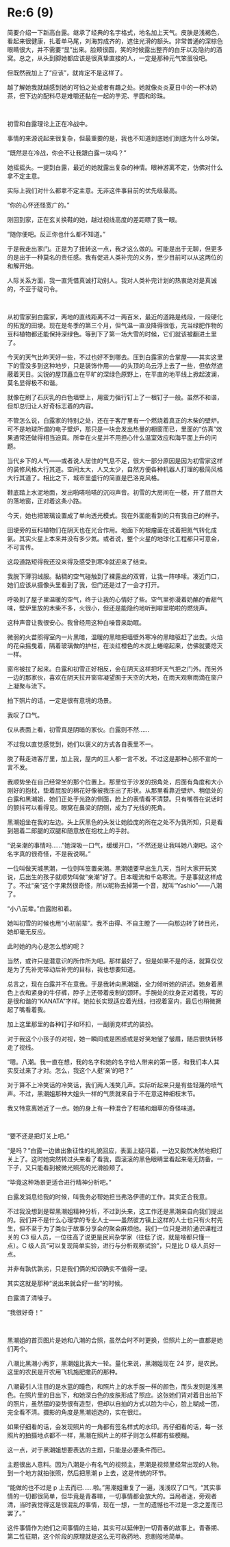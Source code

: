 # Re:6 (9)
<p>简要介绍一下新高白露。继承了经典的名字格式，地名加上天气。皮肤是浅褐色，看起来很健康，扎着单马尾，刘海剪成齐的，遮住光滑的额头。非常普通的深棕色眼睛很大，并不需要“显”出来。脸颊很圆，笑的时候露出整齐的白牙以及隐约的酒窝。总之，从头到脚她都应该是很真挚直接的人，一定是那种元气笨蛋役吧。</p>
<p>但既然我加上了“应该”，就肯定不是这样了。</p>
<p>越了解她我就越感到她的可怕之处或者有趣之处。她就像炎炎夏日中的一杯冰奶茶，但下边的配料尽是难嚼还黏在一起的芋泥、芋圆和珍珠。</p>
<br>
<p>初雪和白露理论上正在冷战中。</p>
<p>事情的来源说起来很复杂，但最重要的是，我也不知道到底她们到底为什么吵架。</p>
<p>“既然是在冷战，你会不让我跟白露一块吗？”</p>
<p>她摇摇头。一提到白露，最近的她就露出复杂的神情。眼神游离不定，仿佛对什么拿不定主意。</p>
<p>实际上我们对什么都拿不定主意。无非这件事目前的优先级最高。</p>
<p>“你的心怀还怪宽广的。”</p>
<p>刚回到家，正在玄关换鞋的她，越过视线高度的差距瞟了我一眼。</p>
<p>“随你便吧。反正你也什么都不知道。”</p>
<p>于是我走出家门。正是为了扭转这一点，我才这么做的。可能是出于无聊，但更多的是出于一种莫名的责任感。我有促进人类补完的义务，至少目前可以从这两位的和解开始。</p>
<p>人际关系方面，我一直凭借真诚打动别人。我对人类补完计划的热衷绝对是真诚的，不亚于碇司令。</p>
<br>
<p>从初雪家到白露家，两地的直线距离不过一两百米，最近的道路是线段，一段硬化的拓宽的田埂。现在是冬季的第三个月，但气温一直没降得很低，充当绿肥作物的豆科植物都还能保持深绿色。等到下了第一场大雪的时候，它们就该被翻进土里了。</p>
<p>今天的天气比昨天好一些，不过也好不到哪去。压到白露家的合掌屋——其实这里下的雪没多到这种地步，只是装饰作用——的头顶的乌云浮上去了一些，但依然遮蔽着天日。尖锐的屋顶矗立在平旷的深绿色原野上，在平直的地平线上掀起波澜，莫名显得极不和谐。</p>
<p>就像在刷了石灰乳的白色墙壁上，用蛮力强行钉上了一根钉子一般。虽然不和谐，但却总归让人好奇标志着的内容。</p>
<p>不管怎么说，白露家的特别之处，还在于客厅里有一个燃烧着真正的木柴的壁炉。可不是地球所谓的电子壁炉，那只是一块会发出热量的橱窗而已，里面的“仿真”效果通常还做得相当迫真。所幸在火星并不用担心什么温室效应和海平面上升的问题。</p>
<p>当代乡下的人气——或者说人居住的气息不足，很大一部分原因是因为初雪家这样的装修风格大行其道。空间太大，人又太少，自然方便各种机器人打理的极简风格大行其道了。相比之下，城市里盛行的简直是巴洛克风格。</p>
<p>鞋底踏上水泥地面，发出啪嗒啪嗒的沉闷声音。初雪的大房间在一楼，开了扇巨大的落地窗，正对着这条小路。</p>
<p>今天，她也把玻璃设置成了单向透光模式。我在外面能看到的只有我自己的样子。</p>
<p>田埂旁的豆科植物们在阴天也在光合作用。地面下的根瘤菌在试着把氮气转化成氨。其实火星上本来并没有多少氮。或者说，整个火星的地球化工程都只可意会，不可言传。</p>
<p>这段道路短得我还没来得及感受到寒冷就迎来了结束。</p>
<p>我脱下薄羽绒服。黏稠的空气碰触到了裸露出的双臂，让我一阵哆嗦。凑近门口，她们应该从摄像头里看到了我，但门还是过了一会才打开。</p>
<p>呼吸到了屋子里温暖的空气，终于让我的心情好了些。空气里弥漫着奶酪的香甜气味，壁炉里放的木柴不多，火很小，但还是能隐约地听到噼里啪啦的燃烧声。</p>
<p>这种声音让我很安心。我曾经用这种白噪音来助眠。</p>
<p>微弱的火苗照得室内一片黑暗，温暖的黑暗把墙壁外寒冷的黑暗驱赶了出去。火焰的花朵摇曳着，隔着玻璃做的护栏，在淡红橙色的木炭上蜷缩起来，仿佛就要熄灭一样。</p>
<p>窗帘被拉了起来。白露和初雪正好相反，会在阴天这样把坏天气拒之门外。而另外一边的那家伙，喜欢在阴天拉开窗帘凝望囿于天空的大地，在雨天观察雨滴在窗户上凝聚与流下。</p>
<p>拍下照片的话，一定是很有意境的场景。</p>
<p>我叹了口气。</p>
<p>仅从表面上看，初雪真是阴暗的家伙。白露则不然……</p>
<p>不过我以直觉感觉到，她们以褒义的方式各自表里不一。</p>
<p>脱了鞋走进客厅里，加上我，屋内的三人都一言不发。不过这是那种心照不宣的一言不发。</p>
<p>我顺势坐在自己经常坐的那个位置上。那里位于沙发的拐角处，后面有角度和大小刚好的抱枕，垫着屁股的棉花好像被我压出了形状。从那里看靠近壁炉、稍低处的白露和黑潮姐，她们正处于光路的侧面，脸上的表情看不清楚。只有嘴唇在说话时的颤抖可以看得见。眼窝在鼻梁的阴侧，成为了光线的死角。</p>
<p>黑潮姐坐在我的左边。头上灰黑色的头发让她脸庞的所在之处不为我所知，只是看到翘着二郎腿的双腿和随意放在抱枕上的手肘。</p>
<p>“说亲潮的事情吗……”她深吸一口气，缓缓开口，“不然还是让我叫她八潮吧。这个名字真的很奇怪，不是我说啊。”</p>
<p>一位叫做天城黑潮，一位则叫笠置亲潮。黑潮姐要早出生几天，当时大家开玩笑说，后出生的孩子就顺势叫做“亲潮”好了。日本暖流和千岛寒流。于是事就这样成了。不过“亲”这个字果然很奇怪，所以昵称去掉第一个音，就叫“Yashio”——八潮了。</p>
<p>“小八前辈。”白露附和着。</p>
<p>她叫初雪的时候也用“小初前辈”。我不由得、不自主瞪了——向那边转了转目光，她却毫无反应。</p>
<p>此时她的内心是怎么想的呢？</p>
<p>当然，或许只是潜意识的所作所为吧。那样最好了。但是如果不是的话，就算仅仅是为了先补完带动后补完的目标，我也想要知道。</p>
<p>总言之，现在白露并不在意我。于是我转向黑潮姐，全力倾听她的讲述。她身着黑色上衣和紧身的牛仔裤，脖子上还带着皮制的颈环。手腕处的纹身正对着我，写的是很和谐的“KANATA”字样。她拉长实现适应着光线，扫视着室内，最后也稍微撅起了嘴看着我。</p>
<p>加上这里那里的各种钉子和环扣，一副朋克样式的装扮。</p>
<p>对于我这个小孩子的对视，她一瞬间或是困惑或是好笑地皱了皱眉，随后很快转移走了视线。</p>
<p>“嗯。八潮。我一直在想，我的名字和她的名字给人带来的第一感，和我们本人其实反过来了才对。怎么，我这个人挺‘亲’的吧？”</p>
<p>对于算不上冷笑话的冷笑话，我们两人浅笑几声。实际听起来只是有些轻蔑的喷气声。不过，黑潮姐那种大姐头一样的气质就来自于不在意这种细枝末节。</p>
<p>我又特意离她近了一点。她的身上有一种混合了柑橘和烟草的奇怪味道。</p>
<br>
<p>“要不还是把灯关上吧。”</p>
<p>“是吗？”白露一边做出象征性的礼貌回应，表面上疑问着，一边又毅然决然地把灯关上了。这时她突然转过头来看了看我，圆滚滚的黑色眼睛里看起来毫无防备。一下子，又只能看到被微光照亮的光滑脸颊了。</p>
<p>“毕竟这种场景更适合进行精神分析吧。”</p>
<p>白露发消息给我的时候，叫我务必帮她担当弗洛伊德的工作。其实正合我意。</p>
<p>不过我没想到是帮黑潮姐精神分析，不过到头来，这工作还是黑潮亲自向我们提出的。我们并不是什么心理学的专业人士——虽然彼方镇上这样的人士也只有火村先生，但不至于为了类似于故事分享会的聚会麻烦他。我们一位只是进阶通识课程过关的 C3 级人员，一位往高了说更是民间杂学家（往低了说，就是啥都只懂一点）。C 级人员“可以复现简单实验，进行与分析观察试验”，只是比 D 级人员好一点。</p>
<p>并非有孰优孰劣，只是我们俩的知识确实不值得一提。</p>
<p>其实这就是那种“说出来就会好一些”的时候。</p>
<p>白露清了清嗓子。</p>
<p>“我很好奇！”</p>
<br>
<p>黑潮姐的首页图片是她和八潮的合照，虽然会时不时更换，但照片上的一直都是她们两个。</p>
<p>八潮比黑潮小两岁，黑潮姐比我大一轮。量化来说，黑潮姐现在 24 岁，是农民。这里的农民是开农用飞机施肥撒药的那种。</p>
<p>八潮最引人注目的是水蓝的瞳色，和照片上的水手服一样的颜色，而头发则是浅黑色。在照片里的日出下，和她深白色的皮肤形成了照应。这张她们背对着日出拍下的照片，虽然摆的姿势很有造型，但却以自拍的方式以脸为中心，脸上糊成一团，完全看不清。摄影的角度是黑潮姐选的，实在很烂。</p>
<p>如果仔细看的话，会发现照片的一角都有签名样式的水印。再仔细看的话，每一张照片的拍摄地点都不一样，黑潮在照片上的样子则怎么样都有些模糊。</p>
<p>这一点，对于黑潮姐想要表达的主题，只能是必要条件而已。</p>
<p>主题很出人意料。因为八潮是小有名气的视频主，黑潮是视频里经常出现的人物。到一个地方就拍张照，然后把黑潮 p 上去，这是传统的环节。</p>
<p>“能做的也不过是 p 上去而已……啦。”黑潮姐重复了一遍，浅浅叹了口气，“其实事情的一切都很简单，但毕竟是青春嘛，一切事情都会放大的。当局者迷，旁观者清，当时我觉得这是很混乱的事情，现在一想，一生的遗憾也不过是一念之差而已罢了。”</p>
<p>这件事情作为她们之间事情的主轴，其实可以延伸到一切青春的故事上。青春期、第二性征期，这个阶段的原理就是这么无可救药地、悲剧般地简单。</p>